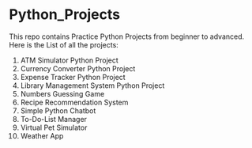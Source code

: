 # Python_Projects
This repo contains Practice Python Projects from beginner to advanced. Here is the List of all the projects:
1. ATM Simulator Python Project
2. Currency Converter Python Project
3. Expense Tracker Python Project
4. Library Management System Python Project
5. Numbers Guessing Game
6. Recipe Recommendation System
7. Simple Python Chatbot
8. To-Do-List Manager
9. Virtual Pet Simulator
10. Weather App
